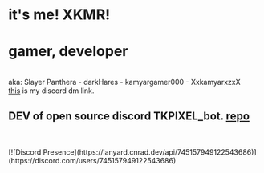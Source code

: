 # it's me! XKMR!
<h1>gamer, developer</h1><br/>
aka: Slayer Panthera - darkHares - kamyargamer000 - XxkamyarxzxX<br/>
<a href="https://discord.com/channels/@me/745157949122543686">this</a> is my discord dm link.<br/>
<h2>DEV of open source discord TKPIXEL_bot. <a href="https://discord.com/channels/@me/881865568402149436">repo</a></h2>
<br/><br/>
[![Discord Presence](https://lanyard.cnrad.dev/api/745157949122543686)](https://discord.com/users/745157949122543686)

